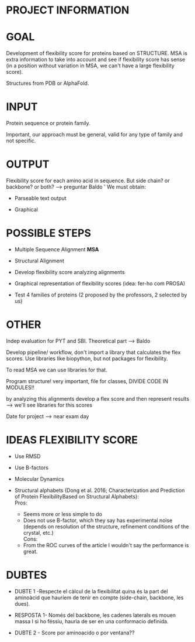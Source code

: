 **PROJECT INFORMATION**
===================================

# GOAL

Development of flexibility score for proteins based on STRUCTURE. MSA is extra information to take into account and see if flexibility score has sense (in a position without variation in MSA, we can't have a large flexibility score).

Structures from PDB or AlphaFold.

# INPUT

Protein sequence or protein family.

Important, our approach must be general, valid for any type of family and not specific.

# OUTPUT

Flexibility score for each amino acid in sequence. But side chain? or backbone? or both? --> preguntar Baldo
'
We must obtain:

* Parseable text output

* Graphical

# POSSIBLE STEPS

* Multiple Sequence Alignment **MSA**

* Structural Alignment

* Develop flexibility score analyzing alignments

* Graphical representation of flexibility scores (idea: fer-ho com PROSA)

* Test 4 families of proteins (2 proposed by the professors, 2 selected by us)

# OTHER

Indep evaluation for PYT and SBI. Theoretical part --> Baldo

Develop pipeline/ workflow, don't import  a library that calculates the flex scores. Use libraries like biopython, but not packages for flexibility.

To read MSA we can use libraries for that.

Program structure! very important, file for classes, DIVIDE CODE IN MODULES!! 


by analyzing this alignments develop a flex score and then represent results --> we'll see libraries for this scores

Date for project --> near exam day

# IDEAS FLEXIBILITY SCORE

* Use RMSD

* Use B-factors

* Molecular Dynamics

* Structural alphabets (Dong et al. 2016; Characterization and Prediction of Protein FlexibilityBased on Structural Alphabets):  
Pros:
    - Seems more or less simple to do
    - Does not use B-factor, which they say has experimental noise (depends on resolution of the structure, refinement conditions of the crystal, etc.)  
Cons:
    - From the ROC curves of the article I wouldn't say the performance is great.

# DUBTES

* DUBTE 1 -Respecte el càlcul de la flexibilitat quina és la part del aminoàcid que hauríem de tenir en compte (side-chain, backbone, les dues). 

* RESPOSTA 1- Només del backbone, les cadenes laterals es mouen massa I si ho féssiu, hauria de ser  en una conformacio definida.

* DUBTE 2 - Score por aminoacido o por ventana?? 
